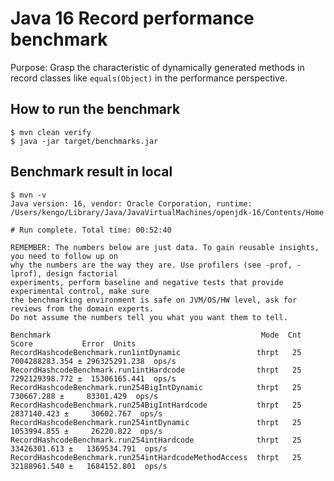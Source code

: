# Java 16 Record performance benchmark 

Purpose: Grasp the characteristic of dynamically generated methods in record classes like `equals(Object)` in the performance perspective.

## How to run the benchmark

```shell
$ mvn clean verify
$ java -jar target/benchmarks.jar
```

## Benchmark result in local

```
$ mvn -v
Java version: 16, vendor: Oracle Corporation, runtime: /Users/kengo/Library/Java/JavaVirtualMachines/openjdk-16/Contents/Home
```
```
# Run complete. Total time: 00:52:40

REMEMBER: The numbers below are just data. To gain reusable insights, you need to follow up on
why the numbers are the way they are. Use profilers (see -prof, -lprof), design factorial
experiments, perform baseline and negative tests that provide experimental control, make sure
the benchmarking environment is safe on JVM/OS/HW level, ask for reviews from the domain experts.
Do not assume the numbers tell you what you want them to tell.

Benchmark                                               Mode  Cnt           Score           Error  Units
RecordHashcodeBenchmark.run1intDynamic                 thrpt   25  7004288283.354 ± 296325291.238  ops/s
RecordHashcodeBenchmark.run1intHardcode                thrpt   25  7292129398.772 ±  15306165.441  ops/s
RecordHashcodeBenchmark.run254BigIntDynamic            thrpt   25      730667.288 ±     83301.429  ops/s
RecordHashcodeBenchmark.run254BigIntHardcode           thrpt   25     2837140.423 ±     30602.767  ops/s
RecordHashcodeBenchmark.run254intDynamic               thrpt   25     1053994.855 ±     26220.822  ops/s
RecordHashcodeBenchmark.run254intHardcode              thrpt   25    33426301.613 ±   1369534.791  ops/s
RecordHashcodeBenchmark.run254intHardcodeMethodAccess  thrpt   25    32188961.540 ±   1684152.801  ops/s
```
